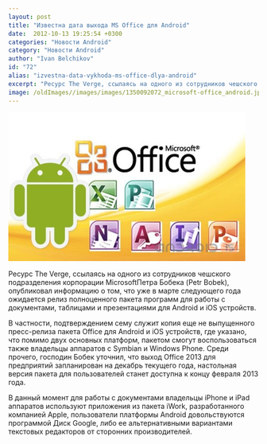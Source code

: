 ```yaml
---
layout: post
title: "Известна дата выхода MS Office для Android"
date:  2012-10-13 19:25:54 +0300
categories: "Новости Android"
category: "Новости Android"
author: "Ivan Belchikov"
id: "72"
alias: "izvestna-data-vykhoda-ms-office-dlya-android"
excerpt: "Ресурс The Verge, ссылаясь на одного из сотрудников чешского подразделения корпорации MicrosoftПетра Бобека (Petr Bobek), опубликовал информацию о том, что уже в марте следующего года ожидается релиз полноценного пакета программ для работы с документами, таблицами и презентациями для Android и iOS устройств.В частности, подтверждением сему служит копия еще не выпущенного пресс-релиза пакета Office для Android и iOS устройств, где указано, что помимо двух основных платформ, пакетом смогут воспользоваться также владельцы аппаратов с Symbian и Windows"
image: /oldImages//images/images/1350092072_microsoft-office_android.jpg
---
```

<img src="/oldImages/images/images/1350092072_microsoft-office_android.jpg" border="0" alt="Известна дата выхода Office для Android" title="Известна дата выхода Office для Android" >


Ресурс The Verge, ссылаясь на одного из сотрудников чешского подразделения корпорации MicrosoftПетра Бобека (Petr Bobek), опубликовал информацию о том, что уже в марте следующего года ожидается релиз полноценного пакета программ для работы с документами, таблицами и презентациями для Android и iOS устройств.

В частности, подтверждением сему служит копия еще не выпущенного пресс-релиза пакета Office для Android и iOS устройств, где указано, что помимо двух основных платформ, пакетом смогут воспользоваться также владельцы аппаратов с Symbian и Windows Phone. Среди прочего, господин Бобек уточнил, что выход Office 2013 для предприятий запланирован на декабрь текущего года, настольная версия пакета для пользователей станет доступна к концу февраля 2013 года. 

В данный момент для работы с документами владельцы iPhone и iPad аппаратов используют приложения из пакета iWork, разработанного компанией Apple, пользователи платформы Android довольствуются программой Диск Google, либо ее альтернативными вариантами текстовых редакторов от сторонних производителей.
